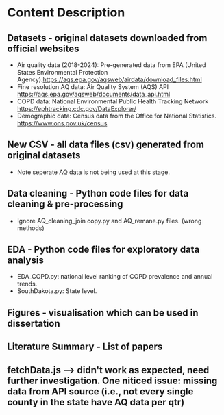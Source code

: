 # Content Description
## Datasets - original datasets downloaded from official websites
- Air quality data (2018-2024): Pre-generated data from EPA (United States Environmental Protection Agency).<https://aqs.epa.gov/aqsweb/airdata/download_files.html>
- Fine resolution AQ data: Air Quality System (AQS) API <https://aqs.epa.gov/aqsweb/documents/data_api.html>
- COPD data: National Environmental Public Health Tracking Network <https://ephtracking.cdc.gov/DataExplorer/>
- Demographic data: Census data from the Office for National Statistics. <https://www.ons.gov.uk/census>

## New CSV - all data files (csv) generated from original datasets
- Note seperate AQ data is not being used at this stage.

## Data cleaning - Python code files for data cleaning & pre-processing
- Ignore AQ_cleaning_join copy.py and AQ_remane.py files. (wrong methods)

## EDA -  Python code files for exploratory data analysis
- EDA_COPD.py: national level ranking of COPD prevalence and annual trends.
- SouthDakota.py: State level.

## Figures - visualisation which can be used in dissertation

## Literature Summary - List of papers

## fetchData.js --> didn't work as expected, need further investigation. One niticed issue: missing data from API source (i.e., not every single county in the state have AQ data per qtr)
